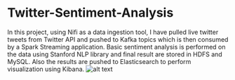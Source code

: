 # Twitter-Sentiment-Analysis
 In this project, using Nifi as a data ingestion tool, I have pulled live twitter tweets from Twitter API and pushed to Kafka topics which is then consumed by a Spark Streaming application. Basic sentiment analysis is performed on the data using Stanford NLP library and final result are stored in HDFS and MySQL. Also the results are pushed to Elasticsearch to perform visualization using Kibana.
![alt text](https://iili.io/21YmrB.png)
